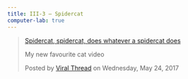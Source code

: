 ```yaml
---
title: III-3 — Spidercat
computer-lab: true
---
```



<div class="fb-video" data-href="https://www.facebook.com/viralthread/videos/789317541240931/" data-width="500" data-show-text="true"><blockquote cite="https://www.facebook.com/viralthread/videos/789317541240931/" class="fb-xfbml-parse-ignore"><a href="https://www.facebook.com/viralthread/videos/789317541240931/">Spidercat, spidercat, does whatever a spidercat does</a><p>My new favourite cat video</p>Posted by <a href="https://www.facebook.com/viralthread/">Viral Thread</a> on Wednesday, May 24, 2017</blockquote></div>

